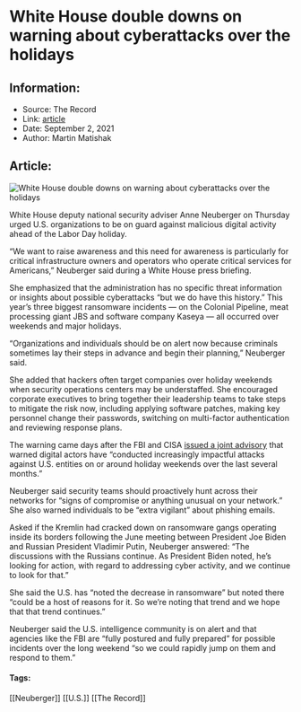 # White House double downs on warning about cyberattacks over the holidays
### 

## Information:
+ Source: The Record
+ Link: [article](https://therecord.media/white-house-double-downs-on-warning-about-cyberattacks-over-the-holidays/)
+ Date: September 2, 2021
+ Author: Martin Matishak


## Article:
![White House double downs on warning about cyberattacks over the holidays](https://therecord.media/wp-content/uploads/2021/09/Screen-Shot-2021-09-02-at-2.57.09-PM.jpg)

White House deputy national security adviser Anne Neuberger on Thursday urged U.S. organizations to be on guard against malicious digital activity ahead of the Labor Day holiday.


“We want to raise awareness and this need for awareness is particularly for critical infrastructure owners and operators who operate critical services for Americans,” Neuberger said during a White House press briefing. 


She emphasized that the administration has no specific threat information or insights about possible cyberattacks “but we do have this history.” This year’s three biggest ransomware incidents — on the Colonial Pipeline, meat processing giant JBS and software company Kaseya — all occurred over weekends and major holidays.


“Organizations and individuals should be on alert now because criminals sometimes lay their steps in advance and begin their planning,” Neuberger said. 


She added that hackers often target companies over holiday weekends when security operations centers may be understaffed. She encouraged corporate executives to bring together their leadership teams to take steps to mitigate the risk now, including applying software patches, making key personnel change their passwords, switching on multi-factor authentication and reviewing response plans.


The warning came days after the FBI and CISA [issued a joint advisory](https://therecord.media/cisa-and-the-fbi-warn-of-ransomware-gangs-tendency-of-launching-attacks-over-holidays-and-weekends/) that warned digital actors have “conducted increasingly impactful attacks against U.S. entities on or around holiday weekends over the last several months.”


Neuberger said security teams should proactively hunt across their networks for “signs of compromise or anything unusual on your network.” She also warned individuals to be “extra vigilant” about phishing emails.


Asked if the Kremlin had cracked down on ransomware gangs operating inside its borders following the June meeting between President Joe Biden and Russian President Vladimir Putin, Neuberger answered: “The discussions with the Russians continue. As President Biden noted, he’s looking for action, with regard to addressing cyber activity, and we continue to look for that.”


She said the U.S. has “noted the decrease in ransomware” but noted there “could be a host of reasons for it. So we’re noting that trend and we hope that that trend continues.”


Neuberger said the U.S. intelligence community is on alert and that agencies like the FBI are “fully postured and fully prepared” for possible incidents over the long weekend “so we could rapidly jump on them and respond to them.”





#### Tags:
[[Neuberger]] [[U.S.]] [[The Record]]
